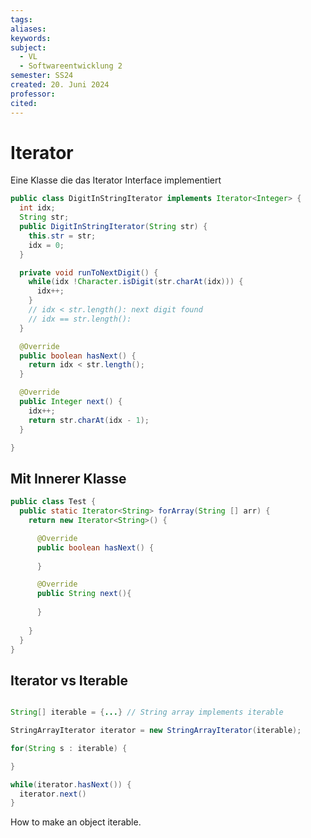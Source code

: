 ```yaml
---
tags: 
aliases: 
keywords: 
subject:
  - VL
  - Softwareentwicklung 2
semester: SS24
created: 20. Juni 2024
professor:
cited:
---
```

 

# Iterator

Eine Klasse die das Iterator Interface implementiert

```java 
public class DigitInStringIterator implements Iterator<Integer> {
  int idx;
  String str;
  public DigitInStringIterator(String str) {
    this.str = str;
    idx = 0;
  }

  private void runToNextDigit() {
    while(idx !Character.isDigit(str.charAt(idx))) {
      idx++;
    }
    // idx < str.length(): next digit found
    // idx == str.length():
  }

  @Override
  public boolean hasNext() {
    return idx < str.length();
  }

  @Override
  public Integer next() {
    idx++;
    return str.charAt(idx - 1);
  }

}
```

## Mit Innerer Klasse

```java
public class Test {
  public static Iterator<String> forArray(String [] arr) {
    return new Iterator<String>() {

      @Override
      public boolean hasNext() {
      
      }

      @Override
      public String next(){
      
      }
    
    } 
  }
}
```

## Iterator vs Iterable

```java

String[] iterable = {...} // String array implements iterable

StringArrayIterator iterator = new StringArrayIterator(iterable);

for(String s : iterable) {

}

while(iterator.hasNext()) {
  iterator.next()
}
```

How to make an object iterable.